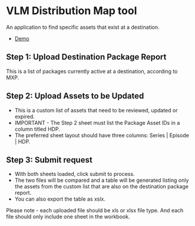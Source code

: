 # VLM Distribution Map tool

An application to find specific assets that exist at a destination.

- [Demo](https://vlm-ms-tools.netlify.app/)

## Step 1: Upload Destination Package Report

This is a list of packages currently active at a destination, according to MXP.

## Step 2: Upload Assets to be Updated

- This is a custom list of assets that need to be reviewed, updated or expired.
- IMPORTANT - The Step 2 sheet must list the Package Asset IDs in a column titled HDP.
- The preferred sheet layout should have three columns: Series | Episode | HDP.

## Step 3: Submit request

- With both sheets loaded, click submit to process.
- The two files will be compared and a table will be generated listing only the assets from the custom list that are also on the destination package report.
- You can also export the table as xslx.

Please note - each uploaded file should be xls or xlsx file type. And each file should only include one sheet in the workbook.
